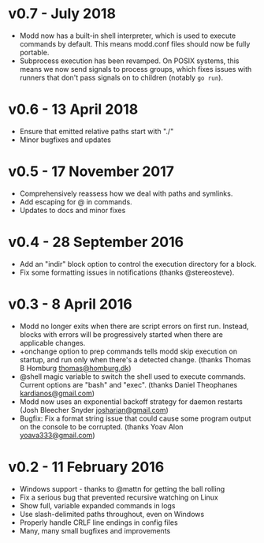 # v0.7 - July 2018

* Modd now has a built-in shell interpreter, which is used to execute commands
  by default. This means modd.conf files should now be fully portable.
* Subprocess execution has been revamped. On POSIX systems, this means we now
  send signals to process groups, which fixes issues with runners that don't
  pass signals on to children (notably `go run`).


# v0.6 - 13 April 2018

* Ensure that emitted relative paths start with "./"
* Minor bugfixes and updates


# v0.5 - 17 November 2017

* Comprehensively reassess how we deal with paths and symlinks.
* Add escaping for @ in commands.
* Updates to docs and minor fixes


# v0.4 - 28 September 2016

* Add an "indir" block option to control the execution directory for a block.
* Fix some formatting issues in notifications (thanks @stereosteve).


# v0.3 - 8 April 2016

* Modd no longer exits when there are script errors on first run. Instead,
blocks with errors will be progressively started when there are applicable
changes.
* +onchange option to prep commands tells modd skip execution on startup, and
run only when there's a detected change. (thanks Thomas B Homburg
<thomas@homburg.dk>)
* @shell magic variable to switch the shell used to execute commands. Current
options are "bash" and "exec". (thanks Daniel Theophanes
<kardianos@gmail.com>)
* Modd now uses an exponential backoff strategy for daemon restarts (Josh
Bleecher Snyder <josharian@gmail.com>)
* Bugfix: Fix a format string issue that could cause some program output on the
console to be corrupted. (thanks Yoav Alon <yoava333@gmail.com>)


# v0.2 - 11 February 2016

* Windows support - thanks to @mattn for getting the ball rolling
* Fix a serious bug that prevented recursive watching on Linux
* Show full, variable expanded commands in logs
* Use slash-delimited paths throughout, even on Windows
* Properly handle CRLF line endings in config files
* Many, many small bugfixes and improvements
